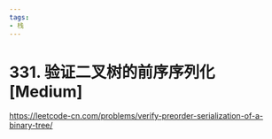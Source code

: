 ```yaml
---
tags:
- 栈
---
```


# 331. 验证二叉树的前序序列化 [Medium]

<https://leetcode-cn.com/problems/verify-preorder-serialization-of-a-binary-tree/>
